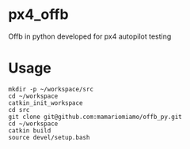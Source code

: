 # px4_offb
Offb in python developed for px4 autopilot testing

# Usage
```
mkdir -p ~/workspace/src
cd ~/workspace
catkin_init_workspace
cd src
git clone git@github.com:mamariomiamo/offb_py.git
cd ~/workspace
catkin build
source devel/setup.bash
```
